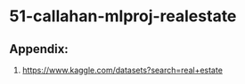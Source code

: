 # 51-callahan-mlproj-realestate

## Appendix: 
1. https://www.kaggle.com/datasets?search=real+estate
